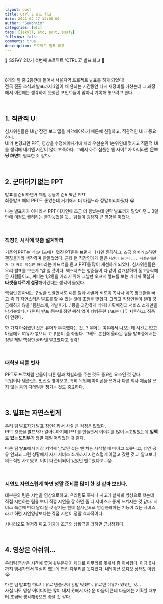 ```yaml
---
layout: post
title: Ctrl Z 발표 회고
date: 2021-02-27 18:05:00
author: "SeWonKim"
categories: [etc]
tags: [jekyll, etc, post, ssafy]
fullview: false
comments: true
description: 프로젝트 발표 회고
---
```


🐧 SSFAY 2학기 첫번째 프로젝트 'CTRL Z' 발표 회고 🐧

&nbsp;

8개의 팀 중 2등안에 들어서 서울지역 프로젝트 발표를 하게 되었다!     
전국 진출 소식과 발표까지 3일이 채 안되는 시간동안 다시 재정비를 거쳤는데 그 과정에서 이전에는 생각하지 못했던 포인트들이 많아서 기록해 놓으려고 한다.

&nbsp;
&nbsp;

## 1. 직관적 UI 

심사위원들은 UI만 잠깐 보고 앱을 파악해야하기 때문에 친절하고, 직관적인 UI가 중요하다.      
UI가 변경되면 PPT, 영상을 수정해야하기에 처리 우선순위 1순위인데 멋지고 직관적 UI를 생각해 내기엔 시간이 많이 부족하다.
그래서 아주 심플한 웹 사이트가 아니라면 **온보딩 화면**이 필요한 것 같다.

&nbsp;
&nbsp;

## 2. 군더더기 없는 PPT

발표를 준비하면서 제일 공들여 준비했던 PPT       
최종발표 때의 PPT도 좋았는데 거기에서 더 다듬느라 정말 머리아팠다 😭

나는 발표자가 아니라서 PPT 디자인에 조금 더 힘썼는데 만약 발표까지 맡았다면... 
3일 안에 이정도 퀄리티는 불가능했을 듯... 팀플이 굉장히 큰 영향을 미쳤다.

&nbsp;

### 직장인 시각에 맞춤 설계하라

기존의 PPT는 넥스터즈에서 멋진 PT들을 보면서 디자인 깔끔하고, 조금 유머러스하면 괜찮을거라 생각하며 만들었었다. 
근데 현 직장인에게 들은 `시간이 돈이다... 자질구레한거 다 빼고 핵심만 해라`라는 피드백을 듣고 PPT를 많이 개선하개 되었다.
심사위원들은 우리 발표를 보는게 '일'일 것이다. 넥스터즈는 청중들이 다 같이 앱개발하며 동고동락해온 사람들이고, 싸피는 1,2등을 가리기 위해 그날만 오셔서 발표를 보는 거니까 확실히 **타겟을 다르게 설정**해야겠다는 생각이 들었다.


핵심만 뽑아내는 구성을 만들면서도 다른 팀과 차별화 되도록 목차나 제목 장표들을 빼고 좀 더 자연스러운 발표를 할 수 있는 것에 초점을 맞췄다.
그리고 직장인들이 절대 궁금해하지 않을 '팀원소개, 개발후기...' 등을 과감하게 삭제! 기획배경과 서비스 소개만을 남겨놓았다.
다른 팀 발표 듣는데 정말 핵심 없이 빙빙돌린 발표는 너무 지루하고, 집중이 안됐다.

한 가지 아쉬웠던 것은 유머가 부족했다는 것...? 
유머는 여유에서 나오는데 시간도 없고 마음에도 여유가 없으니 고 부분이 좀 아쉽다.
그래도 본선에 올라온 팀들 발표중에서는 정말 제일 핵심만 골라낸 발표였다고 생각!

&nbsp;

### 대학생 티를 벗자

PPT도 프로처럼 만들어 다른 팀과 차별화를 주는 것도 중요한 요소인 것 같다.      
목업이나 템플릿도 멋진걸 찾아보고, 특히 목업에 아이폰을 쓰거나 다른 회사 제품을 쓰지 않는 등의 디테일을 챙기는 것도 중요하다.


&nbsp;
&nbsp;

## 3. 발표는 자연스럽게

우리 팀 발표자가 발표 장인이라서 사실 큰 걱정은 없었다.      
PPT 흐름을 발표자가 알아야하기에 PPT를 만들면서 이야기를 많이 주고받았는데 **임팩트 있는 도입부**가 정말 제일 어려웠던 것 같다.

다른 팀 발표에서 가장 기억에 남았던 것은 맨 처음 시작할 때 마이크 오류나고, 화면 공유 안되고 그런 상황에서 자기 서비스 소개까지 자연스럽게 이끌고 갔던 것...! 알고보니 의도적인 사고였고, 이미 다 준비되어 있었던 멘트였다고...😱

&nbsp;

### 시연도 자연스럽게 하면 정말 준비를 많이 한 것 같아 보인다.

대부분의 팀은 시연을 영상으로하고, 우리팀도 혹시나 사고가 날까봐 영상으로 했는데 직접 시연하는 팀을 보니 직접 시연을 잘 하면 좀 더 서비스가 좋게 느껴지는 것 같다. 서비스 특성에 따라 달리질 것 같기는 한데 실시간으로 영상통화하는 기능이 있는 서비스라고 하면 시연영상보다는 직접 시연이 정말 효과적이다.

시나리오도 철저히 짜고 거기에 조금의 상황극을 더하면 금상첨화다.

&nbsp;
&nbsp;

## 4. 영상은 아쉬워...

우리팀 영상은 시간에 쫓겨 뒷부분까지 제대로 마무리를 못해서 좀 아쉬웠다. 
아침 6시까지 밤새가면서 열심히 했는데 편집 마무리를 못지었다. 내레이션 오디오 상태도 아쉽😭

다른 팀 발표할 때보니 유료 템플릿이 정말 멋졌다. 유료인 이유가 있었던 것...      
사실 나도 영상 아이디어는 많이 내지 못해서 아쉬운 마음이 큰데 다음에는 기획할 때부터 조금씩 생각해놓으면 좋을 것 같다.


&nbsp;
&nbsp;

